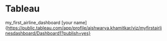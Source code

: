 # Tableau
my_first_airline_dashboard
[your name]{https://public.tableau.com/app/profile/aishwarya.khamitkar/viz/myfirstairlinesdashboard/Dashboard1?publish=yes}    
